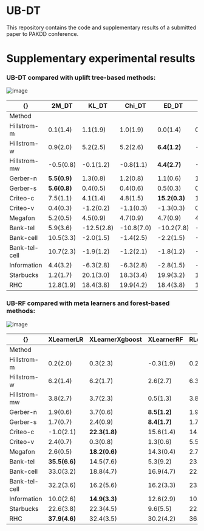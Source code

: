 # UB-DT

This repository contains the code and supplementary results of a submitted paper to PAKDD conference.


# Supplementary experimental results
### UB-DT compared with uplift tree-based methods:
![image](https://user-images.githubusercontent.com/103153876/207080808-d96339d5-6e9a-4ea6-8869-d54a0a269cf0.png)

| {}            | 2M_DT        | KL_DT      | Chi_DT     | ED_DT         | CTS_DT     | UMODL_DT      |
|---------------|--------------|------------|------------|---------------|------------|---------------|
| Method        |              |            |            |               |            |               |
| Hillstrom-m   | 0.1(1.4)     | 1.1(1.9)   | 1.0(1.9)   | 0.0(1.4)      | 0.2(1.0)   | **1.6(1.6)**  |
| Hillstrom-w   | 0.9(2.0)     | 5.2(2.5)   | 5.2(2.6)   | **6.4(1.2)**  | -0.4(2.0)  | 4.8(2.3)      |
| Hillstrom-mw  | -0.5(0.8)    | -0.1(1.2)  | -0.8(1.1)  | **4.4(2.7)**  | -0.0(1.0)  | -0.4(1.4)     |
| Gerber-n      | **5.5(0.9)** | 1.3(0.8)   | 1.2(0.8)   | 1.1(0.6)      | 1.3(0.8)   | 1.9(0.6)      |
| Gerber-s      | **5.6(0.8)** | 0.4(0.5)   | 0.4(0.6)   | 0.5(0.3)      | 0.4(0.4)   | 0.8(0.6)      |
| Criteo-c      | 7.5(1.1)     | 4.1(1.4)   | 4.8(1.5)   | **15.2(0.3)** | 1.7(0.3)   | 13.7(3.2)     |
| Criteo-v      | 0.4(0.3)     | -1.2(0.2)  | -1.1(0.3)  | -1.3(0.3)     | 0.4(1.1)   | **3.6(1.2)**  |
| Megafon       | 5.2(0.5)     | 4.5(0.9)   | 4.7(0.9)   | 4.7(0.9)      | 4.9(0.8)   | **7.8(0.8)**  |
| Bank-tel      | 5.9(3.6)     | -12.5(2.8) | -10.8(7.0) | -10.2(7.8)    | -12.8(2.9) | **12.8(8.0)** |
| Bank-cell     | 10.5(3.3)    | -2.0(1.5)  | -1.4(2.5)  | -2.2(1.5)     | -3.7(1.5)  | **38.4(3.4)** |
| Bank-tel-cell | 10.7(2.3)    | -1.9(1.2)  | -1.2(2.1)  | -1.8(1.2)     | -3.4(1.4)  | **37.1(2.6)** |
| Information   | 4.4(3.2)     | -6.3(2.8)  | -6.3(2.8)  | -2.8(1.5)     | -5.4(1.5)  | **11.8(2.4)** |
| Starbucks     | 1.2(1.7)     | 20.1(3.0)  | 18.3(3.4)  | 19.9(3.2)     | 13.9(3.9)  | **20.2(3.5)** |
| RHC           | 12.8(1.9)    | 18.4(3.8)  | 19.9(4.2)  | 18.4(3.8)     | 16.7(2.5)  | **20.7(5.0)** |



### UB-RF compared with meta learners and forest-based methods:

![image](https://user-images.githubusercontent.com/103153876/207080249-ffc2e052-dbd7-4096-a615-c0670a42a356.png)

| {}            | XLearnerLR    | XLearnerXgboost | XLearnerRF   | RLearnerLR | RLearnerXgboost | RLearnerRF | DR_LR      | DR_Xgboost | DR_RF      | 2M_LR         | 2M_Xgboost | 2M_rfc    | KL_RF      | Chi_RF       | ED_RF         | CTS_RF     | UB_RF      | CausalForest |
|---------------|---------------|-----------------|--------------|------------|-----------------|------------|------------|------------|------------|---------------|------------|-----------|------------|--------------|---------------|------------|---------------|--------------|
| Method        |               |                 |              |            |                 |            |            |            |            |               |            |           |            |              |               |            |               |              |
| Hillstrom-m   | 0.2(2.0)      | 0.3(2.3)        | -0.3(1.9)    | 0.2(2.1)   | 0.3(1.8)        | 0.9(2.3)   | 1.3(1.8)   | 1.2(1.6)   | -0.9(2.0)  | 0.2(2.0)      | 0.7(2.3)   | -0.7(1.5) | -0.0(2.1)  | -0.9(1.5)    | 0.7(1.5)      | 1.1(1.9)   | **1.8(1.6)**  | -0.2(1.6)    |
| Hillstrom-w   | 6.2(1.4)      | 6.2(1.7)        | 2.6(2.7)     | 6.3(1.5)   | 6.2(1.4)        | 5.5(1.6)   | 6.0(1.4)   | 6.0(1.4)   | -0.2(1.6)  | 6.2(1.4)      | 4.9(1.1)   | 0.5(0.9)  | 6.2(1.1)   | **7.0(1.0)** | 6.2(1.1)      | 5.7(1.3)   | 6.7(1.1)      | 2.1(1.9)     |
| Hillstrom-mw  | 3.8(2.7)      | 3.7(2.3)        | 0.5(1.3)     | 3.8(2.7)   | **3.9(2.7)**    | 3.8(2.5)   | 3.8(2.7)   | 3.8(2.8)   | -0.3(1.7)  | 3.8(2.7)      | 3.0(2.0)   | 0.1(1.4)  | 3.0(1.3)   | 2.8(1.5)     | 3.6(2.5)      | 2.3(2.4)   | 3.1(1.7)      | 0.1(1.7)     |
| Gerber-n      | 1.9(0.6)      | 3.7(0.6)        | **8.5(1.2)** | 1.9(0.6)   | 1.9(0.7)        | 1.9(0.7)   | 0.2(0.6)   | 0.5(0.9)   | 0.3(0.8)   | 1.9(0.6)      | 3.1(0.6)   | 2.4(1.0)  | 1.8(1.0)   | 2.1(1.1)     | 1.9(0.5)      | 1.4(1.0)   | 2.7(0.7)      | 2.9(1.0)     |
| Gerber-s      | 1.7(0.7)      | 2.4(0.9)        | **8.4(1.7)** | 1.7(0.7)   | 1.7(0.7)        | 1.6(0.7)   | 0.5(0.7)   | 0.6(0.9)   | -0.0(0.3)  | 1.7(0.7)      | 2.2(0.8)   | 2.8(0.8)  | 1.3(1.0)   | 1.4(0.6)     | 1.6(0.8)      | 1.4(0.7)   | 1.8(0.8)      | 3.1(0.5)     |
| Criteo-c      | -1.0(2.1)     | **22.3(1.8)**   | 15.6(1.4)    | 14.8(2.2)  | 19.4(1.0)       | 19.4(1.1)  | 2.5(9.9)   | 20.0(0.6)  | 11.1(7.8)  | -1.0(2.1)     | 19.5(1.6)  | 8.4(1.3)  | 14.6(3.5)  | 12.4(4.3)    | 21.1(2.3)     | 7.3(3.9)   | 18.7(1.5)     | 10.9(2.4)    |
| Criteo-v      | 2.4(0.7)      | 0.3(0.8)        | 1.3(0.6)     | 5.5(0.5)   | 5.3(0.5)        | 5.7(0.6)   | 2.7(3.0)   | 4.8(1.5)   | -4.7(4.1)  | 2.4(0.7)      | 3.9(0.5)   | 0.5(0.2)  | 5.4(1.2)   | 4.8(1.7)     | **6.1(1.0)**  | 2.4(0.8)   | 5.7(0.7)      | 0.4(0.4)     |
| Megafon       | 2.6(0.5)      | **18.2(0.6)**   | 14.3(0.4)    | 2.7(0.6)   | 2.6(0.5)        | 2.5(0.6)   | 1.6(1.2)   | 2.2(0.9)   | 0.2(0.4)   | 2.6(0.6)      | 16.6(0.9)  | 3.4(0.3)  | 11.2(0.7)  | 11.0(1.2)    | 10.8(0.8)     | 9.2(1.1)   | 12.8(1.0)     | 9.7(0.7)     |
| Bank-tel      | **35.5(6.6)** | 14.5(7.6)       | 5.3(9.2)     | 23.0(5.8)  | 2.8(8.8)        | 2.6(11.8)  | -20.1(8.6) | 16.0(9.0)  | 14.5(14.4) | **35.5(6.6)** | 21.1(11.6) | 9.1(6.0)  | -15.5(6.3) | -6.1(12.6)   | -15.8(5.6)    | -18.7(2.9) | 26.7(7.2)     | 25.4(5.3)    |
| Bank-cell     | 33.0(3.2)     | 18.8(4.7)       | 16.9(4.7)    | 22.2(2.0)  | 23.3(3.6)       | 15.9(5.0)  | 11.3(2.4)  | 17.4(6.5)  | 7.3(7.7)   | 33.0(3.2)     | 31.0(3.9)  | 15.2(2.9) | 0.4(2.3)   | 1.5(2.5)     | -2.5(2.6)     | -1.0(1.9)  | **45.5(2.7)** | 20.8(2.6)    |
| Bank-tel-cell | 32.2(3.6)     | 16.2(5.6)       | 16.2(3.3)    | 23.7(2.8)  | 23.8(2.5)       | 20.0(9.1)  | 11.9(3.0)  | 17.0(3.4)  | 8.8(10.3)  | 32.2(3.6)     | 30.5(2.7)  | 14.5(2.9) | 1.4(3.4)   | -0.4(5.7)    | -1.7(3.1)     | -0.5(2.3)  | **46.1(2.1)** | 23.5(2.9)    |
| Information   | 10.0(2.6)     | **14.9(3.3)**   | 12.6(2.9)    | 10.1(2.9)  | 10.0(3.1)       | 9.3(2.3)   | 1.8(3.0)   | 4.1(2.3)   | -0.2(3.2)  | 10.0(2.6)     | 13.7(4.1)  | 4.3(2.1)  | 9.6(2.0)   | 9.7(3.1)     | 11.2(2.9)     | 10.6(2.9)  | 12.0(3.1)     | 10.5(3.2)    |
| Starbucks     | 22.6(3.8)     | 22.3(4.5)       | 9.6(5.5)     | 22.6(3.9)  | 22.4(3.9)       | 22.0(3.9)  | 22.5(3.8)  | 22.4(3.7)  | -2.1(5.7)  | 22.6(3.8)     | 22.7(4.1)  | 0.1(0.3)  | 22.4(2.1)  | 21.4(3.4)    | **23.4(3.2)** | 20.8(3.1)  | 20.2(3.3)     | 8.1(3.7)     |
| RHC           | **37.9(4.6)** | 32.4(3.5)       | 30.2(4.2)    | 36.6(4.3)  | 31.3(4.3)       | 31.7(4.3)  | 26.6(5.7)  | 30.3(5.0)  | 1.5(5.8)   | 29.6(5.1)     | 34.6(4.3)  | 27.1(4.8) | 29.6(4.2)  | 29.7(5.0)    | 30.0(4.1)     | 29.1(3.7)  | 27.2(5.0)     | 27.6(4.5)    |
